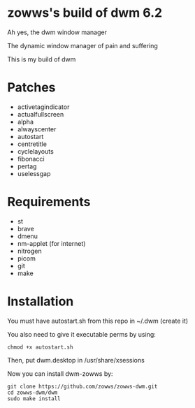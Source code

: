 # zowws's build of dwm 6.2
Ah yes, the dwm window manager

The dynamic window manager of pain and suffering 

This is my build of dwm
# Patches
* activetagindicator
* actualfullscreen
* alpha 
* alwayscenter
* autostart
* centretitle
* cyclelayouts
* fibonacci
* pertag
* uselessgap
# Requirements
* st
* brave
* dmenu
* nm-applet (for internet)
* nitrogen
* picom
* git
* make
# Installation
You must have autostart.sh from this repo in ~/.dwm (create it)

You also need to give it executable perms by using:
```
chmod +x autostart.sh
```
Then, put dwm.desktop in /usr/share/xsessions

Now you can install dwm-zowws by:
```
git clone https://github.com/zowws/zowws-dwm.git
cd zowws-dwm/dwm
sudo make install
```
